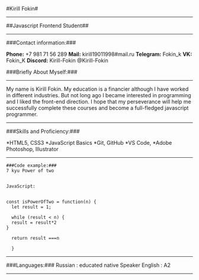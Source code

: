 #Kirill Fokin#
********* 
##Javascript Frontend Student##
********* 

###Contact information:###


**Phone:** +7 981 71 56 289 
**Mail:** kirill19011998#mail.ru
**Telegram:** Fokin_k
**VK:** Fokin_K
**Discord:** Kirill-Fokin @Kirill-Fokin



###Briefly About Myself:###

********* 
My name is Kirill Fokin. My education is a financier although I have worked in different industries. But not long ago I became interested in programming and I liked the front-end direction. I hope that my perseverance will help me successfully complete these courses and become a full-fledged javascript programmer.
********* 


###Skills and Proficiency:###

*HTML5, CSS3
*JavaScript Basics
*Git, GitHub
*VS Code, 
*Adobe Photoshop, Illustrator

********* 
```
###Code example:###
7 kyu Power of two 


JavaScript:


const isPowerOfTwo = function(n) {
  let result = 1;
  
  while (result < n) {
  result = result*2
}
  
  return result ===n 
  
  }
  ```

********* 
 ###Languages:###
Russian : educated native Speaker
English : A2
********* 